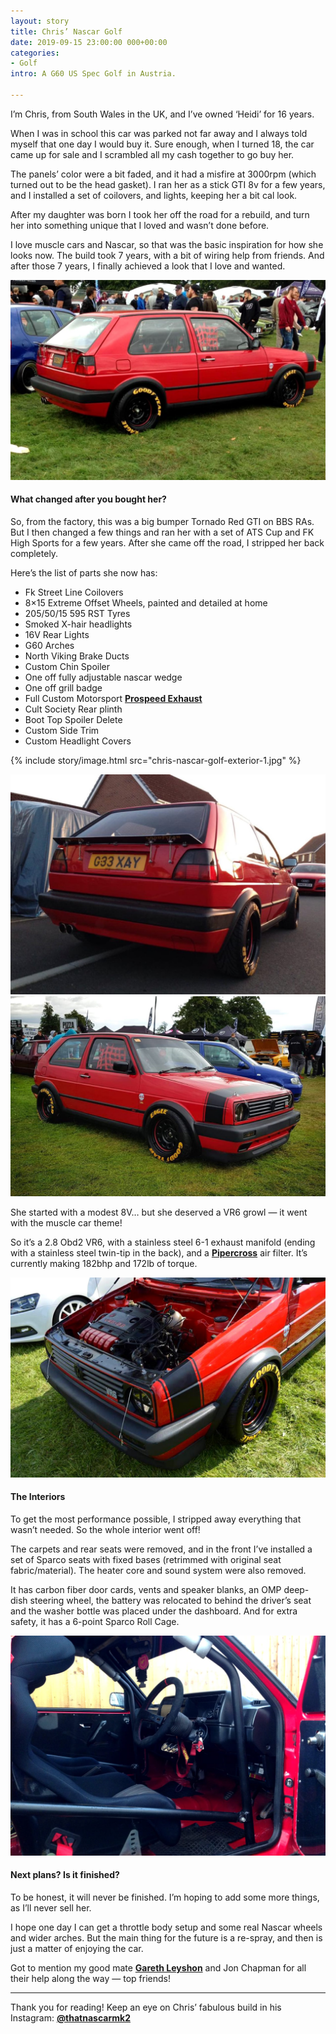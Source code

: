 ```yaml
---
layout: story
title: Chris’ Nascar Golf
date: 2019-09-15 23:00:00 000+00:00
categories:
- Golf
intro: A G60 US Spec Golf in Austria.

---
```

I’m Chris, from South Wales in the UK, and I’ve owned ‘Heidi’ for 16 years.

When I was in school this car was parked not far away and I always told myself that one day I would buy it. Sure enough, when I turned 18, the car came up for sale and I scrambled all my cash together to go buy her.

The panels’ color were a bit faded, and it had a misfire at 3000rpm (which turned out to be the head gasket). I ran her as a stick GTI 8v for a few years, and I installed a set of coilovers, and lights, keeping her a bit cal look.

After my daughter was born I took her off the road for a rebuild, and turn her into something unique that I loved and wasn’t done before.

I love muscle cars and Nascar, so that was the basic inspiration for how she looks now. The build took 7 years, with a bit of wiring help from friends. And after those 7 years, I finally achieved a look that I love and wanted.

![](/assets/images/uploads/chris-nascar-golf-intro.jpg)

#### What changed after you bought her?

So, from the factory, this was a big bumper Tornado Red GTI on BBS RAs. But I then changed a few things and ran her with a set of ATS Cup and FK High Sports for a few years. After she came off the road, I stripped her back completely.

Here’s the list of parts she now has:

* Fk Street Line Coilovers
* 8×15 Extreme Offset Wheels, painted and detailed at home
* 205/50/15 595 RST Tyres
* Smoked X-hair headlights
* 16V Rear Lights
* G60 Arches
* North Viking Brake Ducts
* Custom Chin Spoiler
* One off fully adjustable nascar wedge
* One off grill badge
* Full Custom Motorsport [**Prospeed Exhaust**](http://www.pro-speedexhausts.com/)
* Cult Society Rear plinth
* Boot Top Spoiler Delete
* Custom Side Trim
* Custom Headlight Covers

{% include story/image.html src="chris-nascar-golf-exterior-1.jpg" %}

![](/assets/images/uploads/chris-nascar-golf-exterior-1.jpg)
![Picture by @pjfairman](/assets/images/uploads/chris-nascar-golf-exterior-2.jpg)

She started with a modest 8V… but she deserved a VR6 growl — it went with the muscle car theme!

So it’s a 2.8 Obd2 VR6, with a stainless steel 6-1 exhaust manifold (ending with a stainless steel twin-tip in the back), and a [**Pipercross**](http://www.pipercross.net/) air filter. It’s currently making 182bhp and 172lb of torque.

![](/assets/images/uploads/chris-nascar-golf-engine.jpg)

#### The Interiors

To get the most performance possible, I stripped away everything that wasn’t needed. So the whole interior went off!

The carpets and rear seats were removed, and in the front I’ve installed a set of Sparco seats with fixed bases (retrimmed with original seat fabric/material). The heater core and sound system were also removed.

It has carbon fiber door cards, vents and speaker blanks, an OMP deep-dish steering wheel, the battery was relocated to behind the driver’s seat and the washer bottle was placed under the dashboard. And for extra safety, it has a 6-point Sparco Roll Cage.

![](/assets/images/uploads/chris-nascar-golf-interior.jpg)

#### Next plans? Is it finished?

To be honest, it will never be finished. I’m hoping to add some more things, as I’ll never sell her.

I hope one day I can get a throttle body setup and some real Nascar wheels and wider arches. But the main thing for the future is a re-spray, and then is just a matter of enjoying the car.

Got to mention my good mate [**Gareth Leyshon**](https://www.instagram.com/garethleyshon/) and Jon Chapman for all their help along the way — top friends!

***

Thank you for reading! Keep an eye on Chris’ fabulous build in his Instagram: [**@thatnascarmk2**](https://www.instagram.com/thatnascarmk2/)